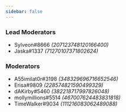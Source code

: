 ```yaml
---
sidebar: false
---
```


### Lead Moderators
* Sylveon#8666 *(207123748120166400)*
* Jaska#1337 *(71270107371802624)*

### Moderators
* A55imilat0r#3198 *(348329696716652546)*
* Erisa#9809 *(228574821590499329)*
* dAKirby#5460 *(382218717997826048)*
* mollymillions#5514 *(467007624483831818)*
* TimeWalker#9034 *(111216083062489088)*